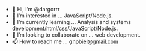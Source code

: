 - 👋 Hi, I’m @dargorrr
- 👀 I’m interested in ... JavaScript/Node.js.
- 🌱 I’m currently learning ... Analysis and systems development/html/css/JavaScript/Node.js.
- 💞️ I’m looking to collaborate on ... web development.
- 📫 How to reach me ... gnpbiel@gmail.com

<!---
dargorrr/dargorrr is a ✨ special ✨ repository because its `README.md` (this file) appears on your GitHub profile.
You can click the Preview link to take a look at your changes.
--->
